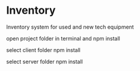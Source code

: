 # Inventory
Inventory system for used and new tech equipment

open project folder in terminal and npm install

select client folder npm install

select server folder npm install
